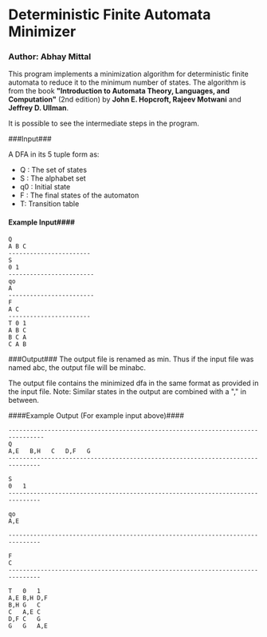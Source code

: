 # Deterministic Finite Automata Minimizer

### Author: Abhay Mittal

This program implements a minimization algorithm for deterministic finite automata to reduce it to the minimum number of states. The algorithm is from the book __"Introduction to Automata Theory, Languages, and Computation"__ (2nd edition) by __John E. Hopcroft, Rajeev Motwani__ and __Jeffrey D. Ullman__.

It is possible to see the intermediate steps in the program.

###Input###

A DFA in its 5 tuple form as:

- Q  : The set of states
- S   : The alphabet set
- q0 : Initial state
- F : The final states of the automaton 
- T:  Transition table 

#### Example Input####

```
Q
A B C
-----------------------
S
0 1
------------------------
qo 
A
------------------------
F
A C
-----------------------
T 0 1
A B C
B C A
C A B
```

###Output###
The output file is renamed as min<inputfile>. Thus if the input file was named  abc, the output file will be minabc.

The output file contains the minimized dfa in the same format as provided in the input file. 
Note: Similar states in the output are combined with a "," in between.

####Example Output (For example input above)####
```
--------------------------------------------------------------------------------
Q
A,E   B,H   C   D,F   G   
-------------------------------------------------------------------------------

S
0   1   
-------------------------------------------------------------------------------

qo
A,E

-------------------------------------------------------------------------------

F
C   
-------------------------------------------------------------------------------

T   0   1   
A,E B,H D,F 
B,H G   C   
C   A,E C   
D,F C   G   
G   G   A,E 
```